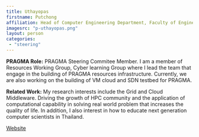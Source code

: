 ```yaml
---
title: Uthayopas 
firstname: Putchong
affiliation: Head of Computer Engineering Department, Faculty of Engineering, Kasetsart University
imagesrc: "p-uthayopas.png"
layout: person
categories:
 - "steering"
---
```


**PRAGMA Role:** PRAGMA Steering Commitee Member. I am a member of Resources
Working Group, Cyber learning Group where I lead the team that engage in the
building of PRAGMA resources infrastructure. Currently, we are also working on
the building of VM cloud and SDN testbed for PRAGMA.

**Related Work:** My research interests include the Grid and Cloud Middleware.
Driving the growth of HPC community and the application of computational
capability in solving real world problem that increases the quality of life.
In addition, I also interest in how to educate next generation computer
scientists in Thailand.


[Website][1]

[1]: https://hpcnc.wordpress.com/faculty/putchong-uthayopas/
